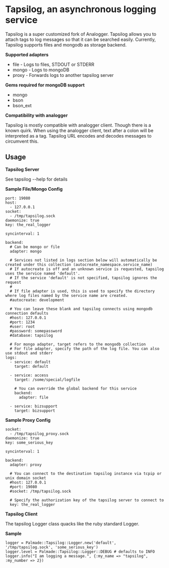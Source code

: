 # Tapsilog, an asynchronous logging service

  Tapsilog is a super customized fork of Analogger. Tapsilog allows you to attach tags to log messages so that it can be searched easily.
  Currently, Tapsilog supports files and mongodb as storage backend.

**Supported adapters**
  
  - file - Logs to files, STDOUT or STDERR
  - mongo - Logs to mongoDB
  - proxy - Forwards logs to another tapsilog server

**Gems required for mongoDB support**

  - mongo
  - bson
  - bson_ext

**Compatibility with analogger**

  Tapsilog is mostly compatible with analogger client. Though there is a known quirk.
  When using the analogger client, text after a colon will be interpreted as a tag.
  Tapsilog URL encodes and decodes messages to circumvent this.
 
## Usage

**Tapsilog Server**
  
  See tapsilog --help for details 

**Sample File/Mongo Config**

    port: 19080
    host:
      - 127.0.0.1
    socket:
      - /tmp/tapsilog.sock
    daemonize: true
    key: the_real_logger

    syncinterval: 1

    backend:
      # Can be mongo or file
      adapter: mongo

      # Services not listed in logs section below will automatically be created under this collection (autocreate_namespace.service_name)
      # If autocreate is off and an unknown service is requested, tapsilog uses the service named 'default'.
      # If the service 'default' is not specified, tapsilog ignores the request 
      #
      # If file adapter is used, this is used to specify the directory where log files named by the service name are created.
      #autocreate: development

      # You can leave these blank and tapsilog connects using mongodb connection defaults
      #host: 127.0.0.1
      #port: 1234
      #user: root
      #password: somepassword
      #database: tapsilog
      
      # For mongo adapter, target refers to the mongodb collection
      # For file adapter, specify the path of the log file. You can also use stdout and stderr
    logs:
      - service: default
        target: default

      - service: access
        target: /some/special/logfile

        # You can override the global backend for this service
        backend:
          adapter: file

      - service: bizsupport
        target: bizsupport

**Sample Proxy Config**

    socket:
      - /tmp/tapsilog_proxy.sock
    daemonize: true
    key: some_serious_key

    syncinterval: 1

    backend:
      adapter: proxy

      # You can connect to the destination tapsilog instance via tcpip or unix domain socket
      #host: 127.0.0.1
      #port: 19080
      #socket: /tmp/tapsilog.sock

      # Specify the authorization key of the tapsilog server to connect to
      key: the_real_logger

**Tapsilog Client**

  The tapsilog Logger class quacks like the ruby standard Logger.

**Sample**

    logger = Palmade::Tapsilog::Logger.new('default', '/tmp/tapsilog.sock', 'some_serious_key')
    logger.level = Palmade::Tapsilog::Logger::DEBUG # defaults to INFO
    logger.info("I am logging a message.", {:my_name => "tapsilog", :my_number => 2})

